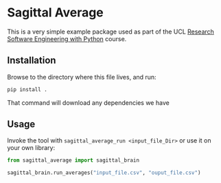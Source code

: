 # Sagittal Average

This is a very simple example package used as part of the UCL
[Research Software Engineering with Python](development.rc.ucl.ac.uk/training/engineering) course.

## Installation

Browse to the directory where this file lives, and run:
```bash
pip install .
```
That command will download any dependencies we have


## Usage
    
Invoke the tool with `sagittal_average_run <input_file_Dir>` or use it on your own library:

```python
from sagittal_average import sagittal_brain

sagittal_brain.run_averages("input_file.csv", "ouput_file.csv")
```
